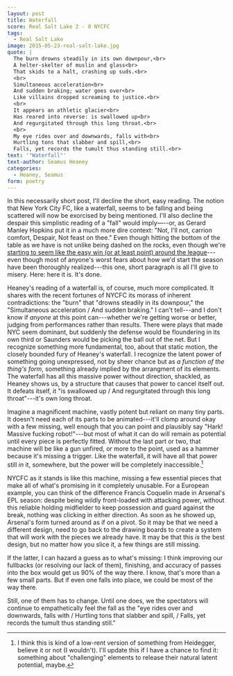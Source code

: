 ```yaml
---
layout: post
title: Waterfall
score: Real Salt Lake 2 - 0 NYCFC
tags: 
  - Real Salt Lake
image: 2015-05-23-real-salt-lake.jpg
quote: |
  The burn drowns steadily in its own downpour,<br>
  A helter-skelter of muslin and glass<br>
  That skids to a halt, crashing up suds.<br>
  <br>
  Simultaneous acceleration<br>
  And sudden braking; water goes over<br>
  Like villains dropped screaming to justice.<br>
  <br>
  It appears an athletic glacier<br>
  Has reared into reverse: is swallowed up<br>
  And regurgitated through this long throat.<br>
  <br>
  My eye rides over and downwards, falls with<br>
  Hurtling tons that slabber and spill,<br>
  Falls, yet records the tumult thus standing still.<br>
text: '"Waterfall"'
text-author: Seamus Heaney 
categories:
  - Heaney, Seamus
form: poetry
---
```


In this necessarily short post, I'll decline the short, easy reading. The notion that New York City FC, like a waterfall, seems to be falling and being scattered will now be exorcised by being mentioned. I'll also decline the despair this simplistic reading of a "fall" would imply—--or, as Gerard Manley Hopkins put it in a much more dire context: "Not, I'll not, carrion comfort, Despair, Not feast on thee." Even though hitting the bottom of the table as we have is not unlike being dashed on the rocks, even though we're [starting to seem like the easy win (or at least point) around the league](http://www.dynamotheory.com/2015/5/29/8678525/dynamo-nycfc-2015-matchday-14)---even though most of anyone's worst fears about how we'd start the season have been thoroughly realized---this one, short paragraph is all I'll give to misery. Here: here it is. It's done.

Heaney's reading of a waterfall is, of course, much more complicated.<!--break--> It shares with the recent fortunes of NYCFC its morass of inherent contradictions: the "burn" that "drowns steadily in its downpour," the "Simultaneous acceleration / And sudden braking." I can't tell---and I don't know if *anyone* at this point can---whether we're getting worse or better, judging from performances rather than results. There were plays that made NYC seem dominant, but suddenly the defense would be floundering in its own third or Saunders would be picking the ball out of the net. But I recognize something more fundamental, too, about that static motion, the closely bounded fury of Heaney's waterfall. I recognize the latent power of something going unexpressed, not by sheer chance but as *a function of the thing's form*, something already implied by the arrangment of its elements. The waterfall has all this massive power without direction, shackled, as Heaney shows us, by a structure that causes that power to cancel itself out. It defeats itself, it "is swallowed up / And regurgitated through this long throat"---it's own long throat.

Imagine a magnificent machine, vastly potent but reliant on many tiny parts. It doesn't need each of its parts to be animated---it'll clomp around okay with a few missing, well enough that you can point and plausibly say "Hark! Massive fucking robot!"---but most of what it can do will remain as potential until every piece is perfectly fitted. Without the last part or two, that machine will be like a gun unfired, or more to the point, used as a hammer because it's missing a trigger. Like the waterfall, it will have all that power still *in* it, somewhere, but the power will be completely inaccessible.[^1]

NYCFC as it stands is like this machine, missing a few essential pieces that make all of what's promising in it completely unusable. For a European example, you can think of the difference Francis Coquelin made in Arsenal's EPL season: despite being wildly front-loaded with attacking power, without this reliable holding midfielder to keep possession and guard against the break, nothing was clicking in either direction. As soon as he showed up, Arsenal's form turned around as if on a pivot. So it may be that we need a different design, need to go back to the drawing boards to create a system that will work with the pieces we already have. It may be that this *is* the best design, but no matter how you slice it, a few things are still missing.

If the latter, I can hazard a guess as to what's missing: I think improving our fullbacks (or resolving our lack of them), finishing, and accuracy of passes into the box would get us 90% of the way there. I know, that's more than a few small parts. But if even one falls into place, we could be most of the way there. 

Still, one of them has to change. Until one does, we the spectators will continue to empathetically feel the fall as the "eye rides over and downwards, falls with / Hurtling tons that slabber and spill, / Falls, yet records the tumult thus standing still."

[^1]: I think this is kind of a low-rent version of something from Heidegger, believe it or not (I wouldn't). I'll update this if I have a chance to find it: something about "challenging" elements to release their natural latent potential, maybe.
